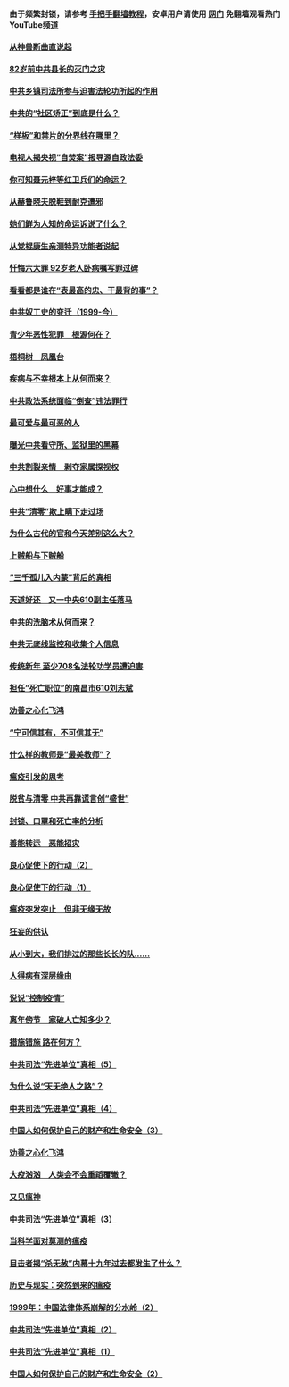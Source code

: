 #### 由于频繁封锁，请参考 [手把手翻墙教程](https://github.com/gfw-breaker/guides/wiki/)，安卓用户请使用 [网门](https://github.com/gfw-breaker/nogfw/blob/master/dl.md?t=04131801) 免翻墙观看热门YouTube频道 

#### [从神兽断曲直说起](../pages/19/423201.md?t=04131801) 

#### [82岁前中共县长的灭门之灾](../pages/19/423055.md?t=04131801) 

#### [中共乡镇司法所参与迫害法轮功所起的作用](../pages/19/423064.md?t=04131801) 

#### [中共的“社区矫正”到底是什么？](../pages/19/422870.md?t=04131801) 

#### [“样板”和禁片的分界线在哪里？](../pages/19/422704.md?t=04131801) 

#### [电视人揭央视“自焚案”报导源自政法委](../pages/19/422770.md?t=04131801) 

#### [你可知聂元梓等红卫兵们的命运？](../pages/19/422848.md?t=04131801) 

#### [从赫鲁晓夫脱鞋到耐克遭邪](../pages/19/422826.md?t=04131801) 

#### [她们鲜为人知的命运诉说了什么？](../pages/19/422754.md?t=04131801) 

#### [从党棍康生亲测特异功能者说起](../pages/19/422657.md?t=04131801) 

#### [忏悔六大罪 92岁老人卧病嘱写罪过碑](../pages/19/422750.md?t=04131801) 

#### [看看都是谁在“表最高的忠、干最背的事”？](../pages/19/422703.md?t=04131801) 

#### [中共奴工史的变迁（1999-今）](../pages/19/422656.md?t=04131801) 

#### [青少年恶性犯罪　根源何在？](../pages/19/422449.md?t=04131801) 

#### [梧桐树　凤凰台](../pages/19/422442.md?t=04131801) 

#### [疾病与不幸根本上从何而来？](../pages/19/422438.md?t=04131801) 

#### [中共政法系统面临“倒查”违法罪行](../pages/19/422497.md?t=04131801) 

#### [最可爱与最可恶的人](../pages/19/422448.md?t=04131801) 

#### [曝光中共看守所、监狱里的黑幕](../pages/19/422390.md?t=04131801) 

#### [中共割裂亲情　剥夺家属探视权](../pages/19/422364.md?t=04131801) 

#### [心中想什么　好事才能成？](../pages/19/422318.md?t=04131801) 

#### [中共“清零”欺上瞒下走过场](../pages/19/422306.md?t=04131801) 

#### [为什么古代的官和今天差别这么大？](../pages/19/422228.md?t=04131801) 

#### [上贼船与下贼船](../pages/19/422276.md?t=04131801) 

#### [“三千孤儿入内蒙”背后的真相](../pages/19/422229.md?t=04131801) 

#### [天道好还　又一中央610副主任落马](../pages/19/422155.md?t=04131801) 

#### [中共的洗脑术从何而来？](../pages/19/422154.md?t=04131801) 

#### [中共无底线监控和收集个人信息](../pages/19/422039.md?t=04131801) 

#### [传统新年 至少708名法轮功学员遭迫害](../pages/19/421946.md?t=04131801) 

#### [担任“死亡职位”的南昌市610刘志斌](../pages/19/421957.md?t=04131801) 

#### [劝善之心化飞鸿](../pages/19/421164.md?t=04131801) 

#### [“宁可信其有，不可信其无”](../pages/19/421691.md?t=04131801) 

#### [什么样的教师是“最美教师”？](../pages/19/421755.md?t=04131801) 

#### [瘟疫引发的思考](../pages/19/421594.md?t=04131801) 

#### [脱贫与清零 中共再靠谎言创“盛世”](../pages/19/421590.md?t=04131801) 

#### [封锁、口罩和死亡率的分析](../pages/19/421495.md?t=04131801) 

#### [善能转运　恶能招灾](../pages/19/421334.md?t=04131801) 

#### [良心促使下的行动（2）](../pages/19/421361.md?t=04131801) 

#### [良心促使下的行动（1）](../pages/19/421302.md?t=04131801) 

#### [瘟疫突发突止　但非无缘无故](../pages/19/421281.md?t=04131801) 

#### [狂妄的供认](../pages/19/421199.md?t=04131801) 

#### [从小到大，我们排过的那些长长的队……](../pages/19/421243.md?t=04131801) 

#### [人得病有深层缘由](../pages/19/420864.md?t=04131801) 

#### [说说“控制疫情”](../pages/19/420831.md?t=04131801) 

#### [离年傍节　家破人亡知多少？](../pages/19/420563.md?t=04131801) 

#### [措施错施  路在何方？](../pages/19/420076.md?t=04131801) 

#### [中共司法“先进单位”真相（5）](../pages/19/419453.md?t=04131801) 

#### [为什么说“天无绝人之路”？](../pages/19/419618.md?t=04131801) 

#### [中共司法“先进单位”真相（4）](../pages/19/419452.md?t=04131801) 

#### [中国人如何保护自己的财产和生命安全（3）](../pages/19/419405.md?t=04131801) 

#### [劝善之心化飞鸿](../pages/19/418758.md?t=04131801) 

#### [大疫汹汹　人类会不会重蹈覆辙？](../pages/19/419691.md?t=04131801) 

#### [又见瘟神](../pages/19/419225.md?t=04131801) 

#### [中共司法“先进单位”真相（3）](../pages/19/419451.md?t=04131801) 

#### [当科学面对莫测的瘟疫](../pages/19/419625.md?t=04131801) 

#### [目击者揭“杀无赦”内幕十九年过去都发生了什么？](../pages/19/419617.md?t=04131801) 

#### [历史与现实：突然到来的瘟疫](../pages/19/419619.md?t=04131801) 

#### [1999年：中国法律体系崩解的分水岭（2）](../pages/19/419455.md?t=04131801) 

#### [中共司法“先进单位”真相（2）](../pages/19/419450.md?t=04131801) 

#### [中共司法“先进单位”真相（1）](../pages/19/419449.md?t=04131801) 

#### [中国人如何保护自己的财产和生命安全（2）](../pages/19/419404.md?t=04131801) 

